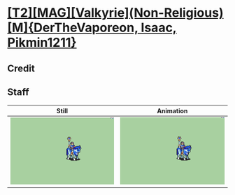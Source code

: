 # [\[T2\]\[MAG\]\[Valkyrie\]\(Non-Religious\)\[M\]{DerTheVaporeon, Isaac, Pikmin1211}](../)

## Credit


	
## Staff

| Still | Animation |
| :---: | :-------: |
| ![Staff still](./Staff_000.png) | ![Staff animation](./Staff.gif) |
